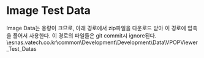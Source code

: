 # Image Test Data

Image Data는 용량이 크므로, 아래 경로에서 zip파일을 다운로드 받아 이 경로에 압축을 풀어서 사용한다.
이 경로의 파일들은 git commit시 ignore된다.
\\esnas.vatech.co.kr\common\Development\Development\Data\VPOPViewer_Test_Datas
